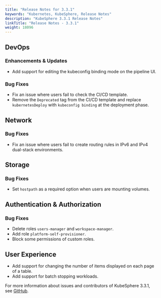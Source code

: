 ```yaml
---
title: "Release Notes for 3.3.1"
keywords: "Kubernetes, KubeSphere, Release Notes"
description: "KubeSphere 3.3.1 Release Notes"
linkTitle: "Release Notes - 3.3.1"
weight: 18096
---
```


## DevOps
### Enhancements & Updates

- Add support for editing the kubeconfig binding mode on the pipeline UI.

### Bug Fixes

- Fix an issue where users fail to check the CI/CD template.
- Remove the `Deprecated` tag from the CI/CD template and replace `kubernetesDeploy` with `kubeconfig binding` at the deployment phase.

## Network
### Bug Fixes

- Fix an issue where users fail to create routing rules in IPv6 and IPv4 dual-stack environments.

## Storage
### Bug Fixes

- Set `hostpath` as a required option when users are mounting volumes.


## Authentication & Authorization
### Bug Fixes

- Delete roles `users-manager` and `workspace-manager`.
- Add role `platform-self-provisioner`.
- Block some permissions of custom roles.

## User Experience

- Add support for changing the number of items displayed on each page of a table.
- Add support for batch stopping workloads.

For more information about issues and contributors of KubeSphere 3.3.1, see [GitHub](https://github.com/kubesphere/kubesphere/blob/master/CHANGELOG/CHANGELOG-3.3.1.md).
